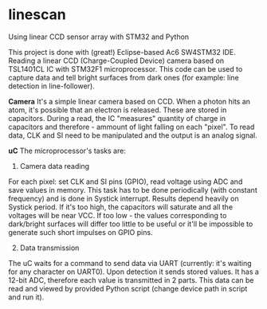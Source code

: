 # linescan
Using linear CCD sensor array with STM32 and Python

This project is done with (great!) Eclipse-based Ac6 SW4STM32 IDE.
Reading a linear CCD (Charge-Coupled Device) camera based on TSL1401CL IC with STM32F1 microprocessor.
This code can be used to capture data and tell bright surfaces from dark ones (for example: line detection in line-follower).

**Camera**
It's a simple linear camera based on CCD. When a photon hits an atom, it's possible that an electron is released. These are stored in capacitors. During a read, the IC "measures" quantity of charge in capacitors and therefore - ammount of light falling on each "pixel". To read data, CLK and SI need to be manipulated and the output is an analog signal.

**uC**
The microprocessor's tasks are:

1. Camera data reading

For each pixel: set CLK and SI pins (GPIO), read voltage using ADC and save values in memory.
This task has to be done periodically (with constant frequency) and is done in Systick interrupt.
Results depend heavily on Systick period. If it's too high, the capacitors will saturate and all the voltages will be near VCC. If too low - the values corresponding to dark/bright surfaces will differ too little to be useful or it'll be impossible to generate such short impulses on GPIO pins.

2. Data transmission

The uC waits for a command to send data via UART (currently: it's waiting for any character on UART0). Upon detection it sends stored values. It has a 12-bit ADC, therefore each value is transmitted in 2 parts. This data can be read and viewed by provided Python script (change device path in script and run it).
